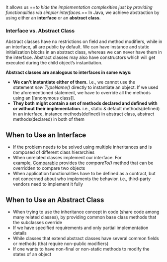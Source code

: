 It allows us ==*to hide the implementation complexities just by providing functionalities via simpler interfaces*.== In Java, we achieve abstraction by using either an **interface** or an **abstract class**.

### Interface vs. Abstract Class

Abstract classes have no restrictions on field and method modifiers, while in an interface, all are public by default. We can have instance and static initialization blocks in an abstract class, whereas we can never have them in the interface. Abstract classes may also have constructors which will get executed during the child object’s instantiation.

**Abstract classes are analogous to interfaces in some ways:**

- **We can’t instantiate either of them.** i.e., we cannot use the statement _new TypeName()_ directly to instantiate an object. If we used the aforementioned statement, we have to override all the methods using an [[anonymous class]].
- **They both might contain a set of methods declared and defined with or without their implementation.** i.e., static & default methods(defined) in an interface, instance methods(defined) in abstract class, abstract methods(declared) in both of them

## When to Use an Interface

- If the problem needs to be solved using multiple inheritances and is composed of different class hierarchies
- When unrelated classes implement our interface. For example, [Comparable](https://www.baeldung.com/java-comparator-comparable#comparable) provides the _compareTo()_ method that can be overridden to compare two objects
- When application functionalities have to be defined as a contract, but not concerned about who implements the behavior. i.e., third-party vendors need to implement it fully
## When to Use an Abstract Class

- When trying to use the inheritance concept in code (share code among many related classes), by providing common base class methods that the subclasses override
- If we have specified requirements and only partial implementation details
- While classes that extend abstract classes have several common fields or methods (that require non-public modifiers)
- If one wants to have non-final or non-static methods to modify the states of an object